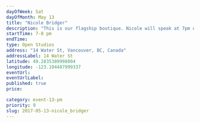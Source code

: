 ```yaml
---
dayOfWeek: Sat
dayOfMonth: May 13
title: "Nicole Bridger"
description: "This is our flagship boutique. Nicole will speak at 7pm on our brand philosophy and design principles. Drinks, nibbles and conversation before heading to MGA. Guests will also receive 15% discount to shop."
startTime: 7-8 pm
endTime: 
type: Open Studios
address: "14 Water St, Vancouver, BC, Canada"
addressLabel: 14 Water St
latitude: 49.2835389998004
longitude: -123.104487999337
eventUrl: 
eventUrlLabel: 
published: true
price: 

category: event-13-pm
priority: 9
slug: 2017-05-13-nicole_bridger
---
```

